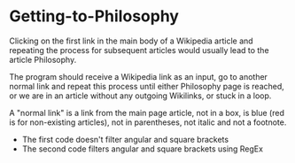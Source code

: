 # Getting-to-Philosophy
Clicking on the first link in the main body of a Wikipedia article and repeating the process for subsequent articles would usually lead to the article Philosophy.
 
The program should receive a Wikipedia link as an input, go to another normal link and repeat this process until either Philosophy page is reached, or we are in an article without any outgoing Wikilinks, or stuck in a loop.
 
A "normal link" is a link from the main page article, not in a box, is blue (red is for non-existing articles), not in parentheses, not italic and not a footnote.
<ul>
 <li>The first code doesn't filter angular and square brackets</li>
 <li>The second code filters angular and square brackets using RegEx</li>
 
 
 </ul

